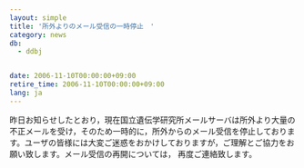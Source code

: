 ```yaml
---
layout: simple
title: '所外よりのメール受信の一時停止　'
category: news
db:
  - ddbj


date: 2006-11-10T00:00:00+09:00
retire_time: 2006-11-10T00:00:00+09:00
lang: ja
---
```


昨日お知らせしたとおり，現在国立遺伝学研究所メールサーバは所外より大量の不正メールを受け，そのため一時的に，所外からのメール受信を停止しております。ユーザの皆様には大変ご迷惑をおかけしておりますが，ご理解とご協力をお願い致します。メール受信の再開については， 再度ご連絡致します。
